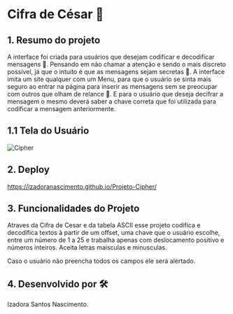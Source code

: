 <h1>Cifra de César 🎲</h>

## 1. Resumo do projeto

A interface foi criada para usuários que desejam codificar e decodificar mensagens 🔦. Pensando em não chamar a atenção e sendo o mais discreto possível, já que o intuito é que as mensagens sejam secretas 🔏. A interface imita um site qualquer com um Menu, para que o usuário se sinta mais seguro ao entrar na página para inserir as mensagens sem se preocupar com outros que olham de relance 👀. E para o usuário que deseja decifrar a mensagem o mesmo deverá saber a chave correta que foi utilizada para codificar a mensagem anteriormente. 

## 1.1 Tela do Usuário
![Cipher](https://user-images.githubusercontent.com/122548068/215885067-11227635-2973-4600-a14f-dfd91ce40136.png)

## 2. Deploy 

https://izadoranascimento.github.io/Projeto-Cipher/


## 3. Funcionalidades do Projeto 

Atraves da Cifra de Cesar e da tabela ASCII esse projeto codifica e decodifica textos à partir de um offset, uma chave que o usuário escolhe, entre um número de 1 a 25 e trabalha apenas com deslocamento positivo e números inteiros. Aceita letras maisculas e minusculas. 

Caso o usuário não preencha todos os campos ele será alertado. 

## 4. Desenvolvido por 🛠️

Izadora Santos Nascimento.
